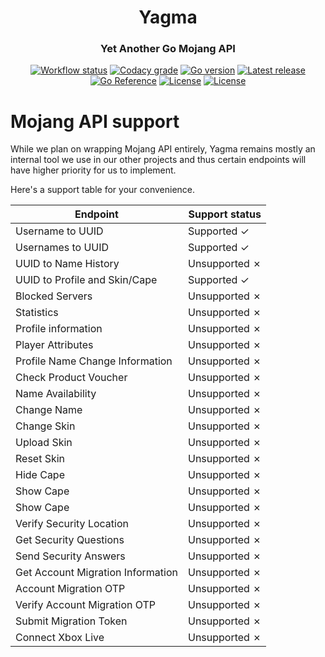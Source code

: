 <h1 align="center">Yagma</h1>
<h3 align="center">Yet Another Go Mojang API</h3>
<p align="center">
  <a href="https://github.com/alteamc/yagma/actions/workflows/go.yml"><img alt="Workflow status" src="https://img.shields.io/github/workflow/status/alteamc/yagma/Go/master"></a>
  <a href="https://app.codacy.com/gh/alteamc/yagma"><img alt="Codacy grade" src="https://img.shields.io/codacy/grade/8c50344d066645af948bfbc0a9b51017"></a>
  <a href="https://github.com/alteamc/yagma/blob/master/go.mod"><img alt="Go version" src="https://img.shields.io/github/go-mod/go-version/alteamc/yagma"></a>
  <a href="https://github.com/alteamc/yagmma/releases/latest"><img alt="Latest release" src="https://img.shields.io/github/v/release/alteamc/yagma"></a>
  <a href="https://pkg.go.dev/github.com/alteamc/yagma"><img alt="Go Reference" src="https://pkg.go.dev/badge/github.com/alteamc/yagma.svg"></a>
  <a href="https://github.com/alteamc/yagma/blob/master/LICENSE"><img alt="License" src="https://img.shields.io/github/license/alteamc/yagma"></a>
  <a href="https://discord.gg/9ruheUG3Wg"><img alt="License" src="https://img.shields.io/discord/929337829610369095"></a>
</p>

# Mojang API support

While we plan on wrapping Mojang API entirely, Yagma remains mostly an internal tool we use in our other projects and
thus certain endpoints will have higher priority for us to implement.

Here's a support table for your convenience.

| Endpoint                          | Support status                                                                                                                                                                                        |
|-----------------------------------|-------------------------------------------------------------------------------------------------------------------------------------------------------------------------------------------------------|
| Username to UUID                  | Supported ✓                                                                                                                                                                                           |
| Usernames to UUID                 | Supported ✓                                                                                                                                                                                           |
| UUID to Name History              | Unsupported ✗                                                                                                                                                                                         |
| UUID to Profile and Skin/Cape     | Supported ✓                                                                                                                                                                                           |
| Blocked Servers                   | Unsupported ✗                                                                                                                                                                                         |
| Statistics                        | Unsupported ✗                                                                                                                                                                                         |
| Profile information               | Unsupported ✗                                                                                                                                                                                         |
| Player Attributes                 | Unsupported ✗                                                                                                                                                                                         |
| Profile Name Change Information   | Unsupported ✗                                                                                                                                                                                         |
| Check Product Voucher             | Unsupported ✗                                                                                                                                                                                         |
| Name Availability                 | Unsupported ✗                                                                                                                                                                                         |
| Change Name                       | Unsupported ✗                                                                                                                                                                                         |
| Change Skin                       | Unsupported ✗                                                                                                                                                                                         |
| Upload Skin                       | Unsupported ✗                                                                                                                                                                                         |
| Reset Skin                        | Unsupported ✗                                                                                                                                                                                         |
| Hide Cape                         | Unsupported ✗                                                                                                                                                                                         |
| Show Cape                         | Unsupported ✗                                                                                                                                                                                         |
| Show Cape                         | Unsupported ✗                                                                                                                                                                                         |
| Verify Security Location          | Unsupported ✗                                                                                                                                                                                         |
| Get Security Questions            | Unsupported ✗                                                                                                                                                                                         |
| Send Security Answers             | Unsupported ✗                                                                                                                                                                                         |
| Get Account Migration Information | Unsupported ✗                                                                                                                                                                                         |
| Account Migration OTP             | Unsupported ✗                                                                                                                                                                                         |
| Verify Account Migration OTP      | Unsupported ✗                                                                                                                                                                                         |
| Submit Migration Token            | Unsupported ✗                                                                                                                                                                                         |
| Connect Xbox Live                 | Unsupported ✗                                                                                                                                                                                         |
